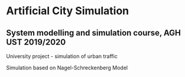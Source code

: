 # Artificial City Simulation
## System modelling and simulation course, AGH UST 2019/2020
University project - simulation of urban traffic 

Simulation based on Nagel-Schreckenberg Model
